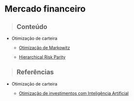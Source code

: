 # Mercado financeiro

> ## **Conteúdo**

- Otimização de carteira

  - [Otimização de Markowitz](/financial-market/portifolio-optimization/markowitz-optimization.md)

  - [Hierarchical Risk Parity](/financial-market/portifolio-optimization/hierarchical-risk-parity.md)

> ## **Referências**

- Otimização de carteira

  - [Otimização de investimentos com Inteligência Artificial](https://medium.com/turing-talks/otimiza%C3%A7%C3%A3o-de-investimentos-com-intelig%C3%AAncia-artificial-548cf34dad4d)